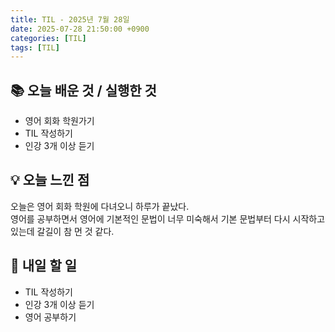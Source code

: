 ```yaml
---
title: TIL - 2025년 7월 28일
date: 2025-07-28 21:50:00 +0900
categories: [TIL]
tags: [TIL]
---
```


## 📚 **오늘 배운 것 / 실행한 것**

- 영어 회화 학원가기
- TIL 작성하기
- 인강 3개 이상 듣기

## 💡 **오늘 느낀 점**

오늘은 영어 회화 학원에 다녀오니 하루가 끝났다.<br>
영어를 공부하면서 영어에 기본적인 문법이 너무 미숙해서 기본 문법부터 다시 시작하고 있는데 갈길이 참 먼 것 같다.<br>

## 🎯 **내일 할 일**

- TIL 작성하기
- 인강 3개 이상 듣기
- 영어 공부하기
